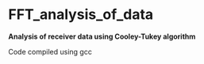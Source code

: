 # FFT_analysis_of_data

**Analysis of receiver data using Cooley-Tukey algorithm**

Code compiled using gcc
